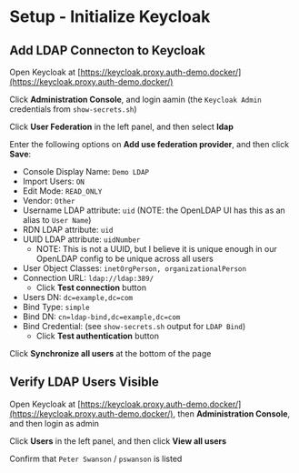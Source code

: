 # Setup - Initialize Keycloak

## Add LDAP Connecton to Keycloak

Open Keycloak at [https://keycloak.proxy.auth-demo.docker/](https://keycloak.proxy.auth-demo.docker/)

Click **Administration Console**, and login aamin (the `Keycloak Admin` credentials from `show-secrets.sh`)

Click **User Federation** in the left panel, and then select **ldap**

Enter the following options on **Add use federation provider**, and then click **Save**:

* Console Display Name: `Demo LDAP`
* Import Users: `ON`
* Edit Mode: `READ_ONLY`
* Vendor: `Other`
* Username LDAP attribute: `uid` (NOTE: the OpenLDAP UI has this as an alias to `User Name`)
* RDN LDAP attribute: `uid`
* UUID LDAP attribute: `uidNumber`
    * NOTE: This is not a UUID, but I believe it is unique enough in our OpenLDAP config
      to be unique across all users
* User Object Classes: `inetOrgPerson, organizationalPerson`
* Connection URL: `ldap://ldap:389/`
    * Click **Test connection** button
* Users DN: `dc=example,dc=com`
* Bind Type: `simple`
* Bind DN: `cn=ldap-bind,dc=example,dc=com`
* Bind Credential: (see `show-secrets.sh` output for `LDAP Bind`)
    * Click **Test authentication** button

Click **Synchronize all users** at the bottom of the page

## Verify LDAP Users Visible

Open Keycloak at [https://keycloak.proxy.auth-demo.docker/](https://keycloak.proxy.auth-demo.docker/),
then **Administration Console**, and then login as admin

Click **Users** in the left panel, and then click **View all users**

Confirm that `Peter Swanson` / `pswanson` is listed
